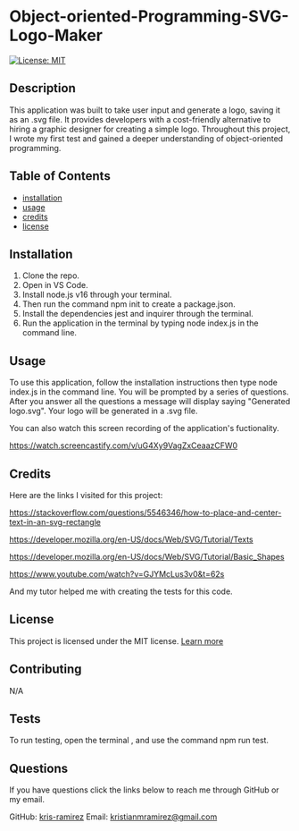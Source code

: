 # Object-oriented-Programming-SVG-Logo-Maker
[![License: MIT](https://img.shields.io/badge/License-MIT-yellow.svg)](https://opensource.org/licenses/MIT)
## Description
This application was built to take user input and generate a logo, saving it as an .svg file. It provides developers with a cost-friendly alternative to hiring a graphic designer for creating a simple logo. Throughout this project, I wrote my first test and gained a deeper understanding of object-oriented programming.
  
## Table of Contents
* [installation](#installation)
* [usage](#usage)
* [credits](#credits)
* [license](#license)
  
## Installation
1. Clone the repo.
2. Open in VS Code.
3. Install node.js v16 through your terminal. 
4. Then run the command npm init to create a package.json.
5. Install the dependencies jest and inquirer through the terminal.
6. Run the application in the terminal by typing node index.js in the command line. 
  
## Usage
To use this application, follow the installation instructions then type node index.js in the command line. You will be prompted by a series of questions. After you answer all the questions a message will display saying "Generated logo.svg". Your logo will be generated in a .svg file.

You can also watch this screen recording of the application's fuctionality. 

https://watch.screencastify.com/v/uG4Xy9VagZxCeaazCFW0

## Credits
Here are the links I visited for this project:

https://stackoverflow.com/questions/5546346/how-to-place-and-center-text-in-an-svg-rectangle

https://developer.mozilla.org/en-US/docs/Web/SVG/Tutorial/Texts

https://developer.mozilla.org/en-US/docs/Web/SVG/Tutorial/Basic_Shapes

https://www.youtube.com/watch?v=GJYMcLus3v0&t=62s

And my tutor helped me with creating the tests for this code. 
      
## License 
This project is licensed under the MIT license. [Learn more](https://www.mit.edu/~amini/LICENSE.md)

  
## Contributing
N/A
  
## Tests
To run testing, open the terminal , and use the command npm run test. 
  
## Questions
If you have questions click the links below to reach me through GitHub or my email. 

GitHub: [kris-ramirez](https://github.com/kris-ramirez)
Email: kristianmramirez@gmail.com
